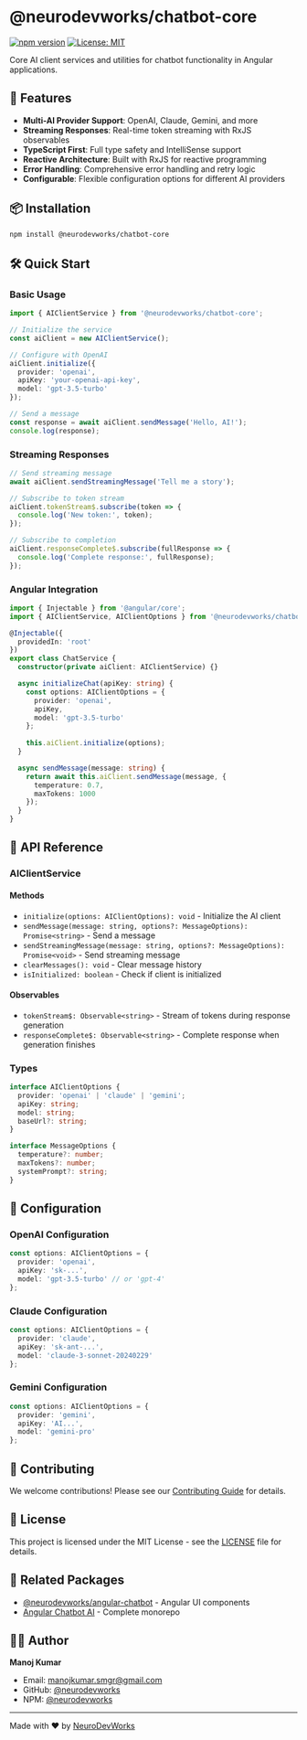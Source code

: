 # @neurodevworks/chatbot-core

[![npm version](https://badge.fury.io/js/%40neurodevworks%2Fchatbot-core.svg)](https://www.npmjs.com/package/@neurodevworks/chatbot-core)
[![License: MIT](https://img.shields.io/badge/License-MIT-yellow.svg)](https://opensource.org/licenses/MIT)

Core AI client services and utilities for chatbot functionality in Angular applications.

## 🚀 Features

- **Multi-AI Provider Support**: OpenAI, Claude, Gemini, and more
- **Streaming Responses**: Real-time token streaming with RxJS observables
- **TypeScript First**: Full type safety and IntelliSense support
- **Reactive Architecture**: Built with RxJS for reactive programming
- **Error Handling**: Comprehensive error handling and retry logic
- **Configurable**: Flexible configuration options for different AI providers

## 📦 Installation

```bash
npm install @neurodevworks/chatbot-core
```

## 🛠️ Quick Start

### Basic Usage

```typescript
import { AIClientService } from '@neurodevworks/chatbot-core';

// Initialize the service
const aiClient = new AIClientService();

// Configure with OpenAI
aiClient.initialize({
  provider: 'openai',
  apiKey: 'your-openai-api-key',
  model: 'gpt-3.5-turbo'
});

// Send a message
const response = await aiClient.sendMessage('Hello, AI!');
console.log(response);
```

### Streaming Responses

```typescript
// Send streaming message
await aiClient.sendStreamingMessage('Tell me a story');

// Subscribe to token stream
aiClient.tokenStream$.subscribe(token => {
  console.log('New token:', token);
});

// Subscribe to completion
aiClient.responseComplete$.subscribe(fullResponse => {
  console.log('Complete response:', fullResponse);
});
```

### Angular Integration

```typescript
import { Injectable } from '@angular/core';
import { AIClientService, AIClientOptions } from '@neurodevworks/chatbot-core';

@Injectable({
  providedIn: 'root'
})
export class ChatService {
  constructor(private aiClient: AIClientService) {}

  async initializeChat(apiKey: string) {
    const options: AIClientOptions = {
      provider: 'openai',
      apiKey,
      model: 'gpt-3.5-turbo'
    };
    
    this.aiClient.initialize(options);
  }

  async sendMessage(message: string) {
    return await this.aiClient.sendMessage(message, {
      temperature: 0.7,
      maxTokens: 1000
    });
  }
}
```

## 🎯 API Reference

### AIClientService

#### Methods

- `initialize(options: AIClientOptions): void` - Initialize the AI client
- `sendMessage(message: string, options?: MessageOptions): Promise<string>` - Send a message
- `sendStreamingMessage(message: string, options?: MessageOptions): Promise<void>` - Send streaming message
- `clearMessages(): void` - Clear message history
- `isInitialized: boolean` - Check if client is initialized

#### Observables

- `tokenStream$: Observable<string>` - Stream of tokens during response generation
- `responseComplete$: Observable<string>` - Complete response when generation finishes

### Types

```typescript
interface AIClientOptions {
  provider: 'openai' | 'claude' | 'gemini';
  apiKey: string;
  model: string;
  baseUrl?: string;
}

interface MessageOptions {
  temperature?: number;
  maxTokens?: number;
  systemPrompt?: string;
}
```

## 🔧 Configuration

### OpenAI Configuration

```typescript
const options: AIClientOptions = {
  provider: 'openai',
  apiKey: 'sk-...',
  model: 'gpt-3.5-turbo' // or 'gpt-4'
};
```

### Claude Configuration

```typescript
const options: AIClientOptions = {
  provider: 'claude',
  apiKey: 'sk-ant-...',
  model: 'claude-3-sonnet-20240229'
};
```

### Gemini Configuration

```typescript
const options: AIClientOptions = {
  provider: 'gemini',
  apiKey: 'AI...',
  model: 'gemini-pro'
};
```

## 🤝 Contributing

We welcome contributions! Please see our [Contributing Guide](https://github.com/NeuroDevWorks/angular-chatbot-ai/blob/main/CONTRIBUTING.md) for details.

## 📄 License

This project is licensed under the MIT License - see the [LICENSE](https://github.com/NeuroDevWorks/angular-chatbot-ai/blob/main/LICENSE) file for details.

## 🔗 Related Packages

- [@neurodevworks/angular-chatbot](https://www.npmjs.com/package/@neurodevworks/angular-chatbot) - Angular UI components
- [Angular Chatbot AI](https://github.com/NeuroDevWorks/angular-chatbot-ai) - Complete monorepo

## 👨‍💻 Author

**Manoj Kumar**
- Email: manojkumar.smgr@gmail.com
- GitHub: [@neurodevworks](https://github.com/neurodevworks)
- NPM: [@neurodevworks](https://www.npmjs.com/~neurodevworks)

---

Made with ❤️ by [NeuroDevWorks](https://github.com/NeuroDevWorks)
